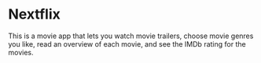 # Nextflix
This is a movie app that lets you watch movie trailers, choose movie genres you like, read an overview of each movie, and see the IMDb rating for the movies.
